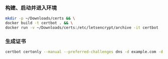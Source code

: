 ### 构建、启动并进入环境

```sh
mkdir -p ~/Downloads/certs && \
docker build -t certbot . && \
docker run -v ~/Downloads/certs:/etc/letsencrypt/archive -it certbot
```

### 生成证书

```sh
certbot certonly --manual --preferred-challenges dns -d example.com -d *.example.com
```
